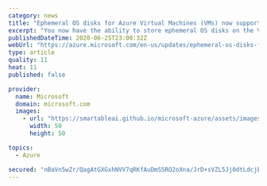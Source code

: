 ```yaml
---
category: news
title: "Ephemeral OS disks for Azure Virtual Machines (VMs) now support additional VM sizes"
excerpt: "You now have the ability to store ephemeral OS disks on the VM temp or resource disk in addition to the VM cache (in preview). "
publishedDateTime: 2020-06-25T23:00:32Z
webUrl: "https://azure.microsoft.com/en-us/updates/ephemeral-os-disks-for-azure-vms-now-supports-additional-vm-sizes/"
type: article
quality: 11
heat: 11
published: false

provider:
  name: Microsoft
  domain: microsoft.com
  images:
    - url: "https://smartableai.github.io/microsoft-azure/assets/images/organizations/microsoft.com-50x50.jpg"
      width: 50
      height: 50

topics:
  - Azure

secured: "nBaVn5wZr/QagAtGXGxhNVV7qRKfAuDmS5RO2oXna/JrD+sVZL5Jj0dtLdcjEY9dhV2xAFHZpSrTu3k1ZmZetK1YsCfibNRR4LPVYmOtVripsD31KX++7RH/i7sLFvQEMv4a7lao5ysj3Ey+kQ8zuhJ21x/sjBy+7un6FfiS5Z/zfUh5J3RSgzjsmszALE5auQPAc4LFWdaVokb/6LfhxIH2ntnq5Ab+Q+5G871KPKA6e4smAvVmBJliR5ncPts230JVhblnzD9Nb9apJKCptN4IFVtI0Bv0DIUndLE2U2Chf/zcltuZXICVuYvf+AogHi3A0ulV+BbDkZCITT7ihg==;JMji7JMqMl7UE4o+2NWDYg=="
---
```


